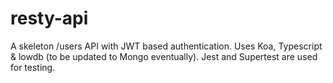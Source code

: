 # resty-api
A skeleton /users API with JWT based authentication. Uses Koa, Typescript &amp; lowdb (to be updated to Mongo eventually). Jest and Supertest are used for testing.
